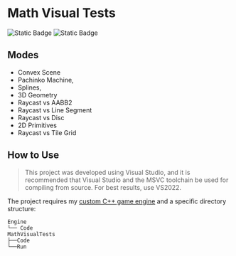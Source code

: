 # Math Visual Tests

![Static Badge](https://img.shields.io/badge/C%2B%2B-deepskyblue?style=flat)
![Static Badge](https://img.shields.io/badge/Custom%20Engine-dodgerblue?style=flat)

## Modes
- Convex Scene
- Pachinko Machine,
- Splines,
- 3D Geometry
- Raycast vs AABB2
- Raycast vs Line Segment
- Raycast vs Disc
- 2D Primitives
- Raycast vs Tile Grid

## How to Use

> This project was developed using Visual Studio, and it is recommended that Visual Studio and the MSVC toolchain be used for compiling from source. For best results, use VS2022.

The project requires my [custom C++ game engine](https://github.com/shreyasnisal/GameEngine) and a specific directory structure:

```
Engine
└── Code
MathVisualTests
├──Code
└──Run
```
